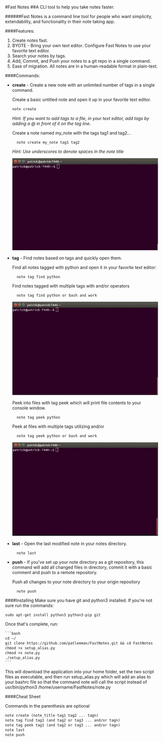 #Fast Notes
##A CLI tool to help you take notes faster.

######Fast Notes is a command line tool for people who want simplicity, extendability, and functionality in their note taking app.


####Features:
  1. Create notes fast.
  2. BYOTE - Bring your own text editor.  Configure Fast Notes to use your favorite text editor.
  3. Search your notes by tags.
  4. Add, Commit, and Push your notes to a git repo in a single command.
  5. Ease of migration.  All notes are in a human-readable format in plain-text.

####Commands:
* **create** - Create a new note with an unlimited number of tags in a single command.

    Create a basic untitled note and open it up in your favorite text editor.

    ```bash
    note create
    ```

    *Hint: If you want to add tags to a file, in your text editor, add tags by adding a @ in front of it on the tag line.*


    Create a note named my_note with the tags tag1 and tag2...

        note create my_note tag1 tag2


    *Hint: Use underscores to denote spaces in the note title*

    ![](/media/create_note.gif?raw=true)

* **tag** - Find notes based on tags and quickly open them.


    Find all notes tagged with python and open it in your favorite text editor:

        note tag find python

    Find notes tagged with multiple tags with and/or operators

        note tag find python or bash and work

    ![](/media/find_note.gif?raw=true)

    Peek into files with tag peek which will print file contents to your console window.

        note tag peek python

    Peek at files with multiple tags utilizing and/or

        note tag peek python or bash and work

    ![](/media/find_note_peek.gif?raw=true)

* **last** - Open the last modified note in your notes directory.

        note last


* **push** - If you've set up your note directory as a git repository, this command will add all changed files in directory, commit it with a basic comment and push to a remote repository.


    Push all changes to your note directory to your origin repository

        note push


####Installing
Make sure you have git and python3 installed.  If you're not sure run the commands:

    sudo apt-get install python3 python3-pip git

Once that's complete, run:

    ```bash
    cd ~/
    git clone https://github.com/patleeman/FastNotes.git && cd FastNotes
    chmod +x setup_alias.py
    chmod +x note.py
    ./setup_alias.py
    ```

This will download the application into your home folder, set the two script files as executable, and then run setup_alias.py which will add an alias to your bashrc file so that the command note will call the script instead of usr/bin/python3 /home/username/FastNotes/note.py


####Cheat Sheet

Commands in the parenthesis are optional

    note create (note_title tag1 tag2 ... tagn)
    note tag find tag1 (and tag2 or tag3 ... and/or tagn)
    note tag peek tag1 (and tag2 or tag3 ... and/or tagn)
    note last
    note push

